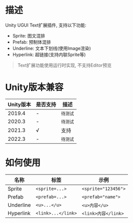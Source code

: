 # 描述
Unity UGUI Text扩展插件, 支持以下功能:
- Sprite: 图文混排
- Prefab: 预制体混排
- Underline: 文本下划线(使用Image渲染)
- Hyperlink: 超链接(支持内联Sprite等)

> Text扩展功能使用运行时实现, 不支持Editor预览

# Unity版本兼容
| Unity版本 | 是否支持 | 描述 |
| ------------ | ------------ | ------------ |
|  2019.4  | -   | `待测试`  |
|  2020.3  | -   | `待测试`  |
|  2021.3  | √   | 支持  |
|  2022.3  | -   | `待测试`  |

# 如何使用
|  名称 |  标签  | 示例  |
| ------------ | ------------ | ------------ |
| Sprite  |  `<sprite=...>`   |   `<sprite="123456">`  |
| Prefab  |  `<prefab=...>`   |   `<prefab="name">`  |
| Underline  | `<u>...</u>`  |  `<u>内容</u>`   |
| Hyperlink  |  `<link>...</link>`   |  `<link>内容</link>`  |

